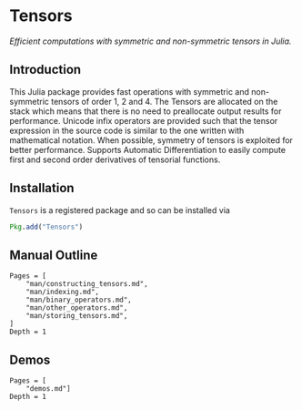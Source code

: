 # Tensors

*Efficient computations with symmetric and non-symmetric tensors in Julia.*

## Introduction

This Julia package provides fast operations with symmetric and non-symmetric tensors of order 1, 2 and 4.
The Tensors are allocated on the stack which means that there is no need to preallocate output results for performance.
Unicode infix operators are provided such that the tensor expression in the source code is similar to the one written with mathematical notation.
When possible, symmetry of tensors is exploited for better performance.
Supports Automatic Differentiation to easily compute first and second order derivatives of tensorial functions.

## Installation

`Tensors` is a registered package and so can be installed via

```julia
Pkg.add("Tensors")
```

## Manual Outline

```@contents
Pages = [
    "man/constructing_tensors.md",
    "man/indexing.md",
    "man/binary_operators.md",
    "man/other_operators.md",
    "man/storing_tensors.md",
]
Depth = 1
```

## Demos

```@contents
Pages = [
    "demos.md"]
Depth = 1
```





